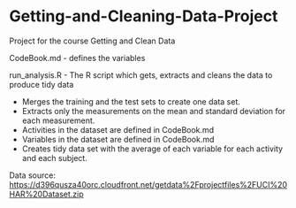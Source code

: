 Getting-and-Cleaning-Data-Project
=================================

Project for the course Getting and Clean Data

CodeBook.md - defines the variables 

run\_analysis.R - The R script which gets, extracts and cleans the data to produce tidy data
* Merges the training and the test sets to create one data set.
* Extracts only the measurements on the mean and standard deviation for each measurement. 
* Activities in the dataset are defined in CodeBook.md
* Variables in the dataset are defined in CodeBook.md
* Creates tidy data set with the average of each variable for each activity and each subject. 

Data source: https://d396qusza40orc.cloudfront.net/getdata%2Fprojectfiles%2FUCI%20HAR%20Dataset.zip 
